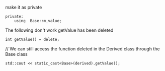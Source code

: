 

make it as private
```
private:
    using  Base::m_value;
```
The following don't work getValue has been deleted
```
int getValue() = delete;
```

// We can still access the function deleted in the Derived class through the Base class
```	
std::cout << static_cast<Base>(derived).getValue(); 
```
